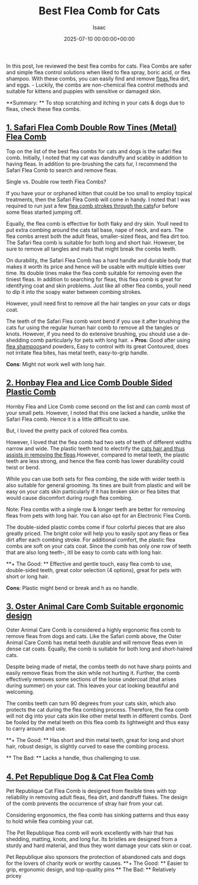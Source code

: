 ﻿---
title: Best Flea Comb for Cats
description: In this post, Ive reviewed the best flea combs for cats. Flea Combs are safer and simple flea control solutions when liked to flea spray , boric acid, or flea...
slug: /best-flea-comb-for-cats/
date: 2025-07-10 00:00:00+00:00
lastmod: 2025-07-10 00:00:00+03:00
author: Isaac
categories:

- Fleas

- Product Reviews
tags:

- fleas

- best

- flea
layout: post
---

In this post, Ive reviewed the best flea combs for cats. Flea Combs are safer and simple flea control solutions when liked to flea spray, boric acid, or flea shampoo. With these combs, you can easily find and remove [fleas](https://pestpolicy.com/how-to-use-a-flea-comb/),flea dirt, and eggs. - Luckily, the combs are non-chemical flea control methods and suitable for kittens and puppies with sensitive or damaged skin.

**Summary: ** To stop scratching and itching in your cats & dogs due to fleas, check these flea combs.

##  [1. Safari Flea Comb  Double Row Tines (Metal) Flea Comb](https://www.amazon.com/dp/B0002RJMAK/?tag=p-policy-20)

Top on the list of the best flea combs for cats and dogs is the safari flea comb. Initially, I noted that my cat was dandruffy and scabby in addition to having fleas. In addition to pre-brushing the cats fur, I recommend the Safari Flea Comb to search and remove fleas.

Single vs. Double row teeth Flea Combs?

If you have your or orphaned kitten that could be too small to employ topical treatments, then the Safari Flea Comb will come in handy. I noted that I was required to run just a few [flea comb strokes through the cats](https://pestpolicy.com/best-flea-treatment-for-cats/)fur before some fleas started jumping off.

Equally, the flea comb is effective for both flaky and dry skin. Youll need to put extra combing around the cats tail base, nape of neck, and ears. The flea combs arrest both the adult fleas, smaller-sized fleas, and flea dirt too. The Safari flea comb is suitable for both long and short hair. However, be sure to remove all tangles and mats that might break the combs teeth.

On durability, the Safari Flea Comb has a hard handle and durable body that makes it worth its price and hence will be usable with multiple kitties over time. Its double tines make the flea comb suitable for removing even the tiniest fleas. In addition to searching for fleas, this flea comb is great for identifying coat and skin problems. Just like all other flea combs, youll need to dip it into the soapy water between combing strokes.

However, youll need first to remove all the hair tangles on your cats or dogs coat.

The teeth of the Safari Flea comb wont bend if you use it after brushing the cats fur using the regular human hair comb to remove all the tangles or knots. However, if you need to do extensive brushing, you should use a de-shedding comb particularly for pets with long hair. + **Pros**: Good after using [flea shampoos](https://pestpolicy.com/best-flea-shampoo-for-cats/)and powders, Easy to control with its great Contoured, does not irritate flea bites, has metal teeth, easy-to-grip handle.

**Cons**: Might not work well with long hair.

##  [2. Honbay Flea and Lice Comb  Double Sided Plastic Comb](https://www.amazon.com/dp/B01K14DKA6/?tag=p-policy-20)

Hornby Flea and Lice Comb come second on the list and can comb most of your small pets. However, I noted that this one lacked a handle, unlike the Safari Flea comb. Hence it is a little difficult to use.

But, I loved the pretty pack of colored flea combs.

However, I loved that the flea comb had two sets of teeth of different widths narrow and wide. The plastic teeth tend to electrify the [cats hair and thus assists in removing the fleas](https://pestpolicy.com/best-flea-drops-for-cats/).However, compared to metal teeth, the plastic teeth are less strong, and hence the flea comb has lower durability could twist or bend.

While you can use both sets for flea combing, the side with wider teeth is also suitable for general grooming. Its tines are built from plastic and will be easy on your cats skin particularly if it has broken skin or flea bites that would cause discomfort during rough flea combing.

Note: Flea combs with a single row & longer teeth are better for removing fleas from pets with long hair. You can also opt for an Electronic Flea Comb.

The double-sided plastic combs come if four colorful pieces that are also greatly priced. The bright color will help you to easily spot any fleas or flea dirt after each combing stroke. For additional comfort, the plastic flea combs are soft on your cats coat. Since the comb has only one row of teeth that are also long teeth-, itll be easy to comb cats with long hair.

**+ The Good: ** Effective and gentle touch, easy flea comb to use, double-sided teeth, great color selection (4 options), great for pets with short or long hair.

**Cons**: Plastic might bend or break and h as no handle.

##  [3. Oster Animal Care Comb  Suitable ergonomic design](https://www.amazon.com/dp/B00IMJ0286/?tag=p-policy-20)

Oster Animal Care Comb is considered a highly ergonomic flea comb to remove fleas from dogs and cats. Like the Safari comb above, the Oster Animal Care Comb has metal teeth durable and will remove fleas even in dense cat coats. Equally, the comb is suitable for both long and short-haired cats.

Despite being made of metal, the combs teeth do not have sharp points and easily remove fleas from the skin while not hurting it. Further, the comb effectively removes some sections of the loose undercoat (that arises during summer) on your cat. This leaves your cat looking beautiful and welcoming.

The combs teeth can turn 90 degrees from your cats skin, which also protects the cat during the flea combing process. Therefore, the flea comb will not dig into your cats skin like other metal teeth in different combs. Dont be fooled by the metal teeth on this flea comb its lightweight and thus easy to carry around and use.

**+ The Good: ** Has short and thin metal teeth, great for long and short hair, robust design, is slightly curved to ease the combing process.

** The Bad: ** Lacks a handle, thus challenging to use.

##  [4. Pet Republique Dog & Cat Flea Comb](https://www.amazon.com/dp/B01MF7SBG2/?tag=p-policy-20)

Pet Republique Cat Flea Comb is designed from flexible tines with top reliability in removing adult fleas, flea dirt, and dandruff flakes. The design of the comb prevents the occurrence of stray hair from your cat.

Considering ergonomics, the flea comb has sinking patterns and thus easy to hold while flea combing your cat.

The Pet Republique flea comb will work excellently with hair that has shedding, matting, knots, and long fur. Its bristles are designed from a sturdy and hard material, and thus they wont damage your cats skin or coat.

Pet Republique also sponsors the protection of abandoned cats and dogs for the lovers of charity work or worthy causes. **+ The Good: ** Easier to grip, ergonomic design, and top-quality pins ** The Bad: ** Relatively pricey

